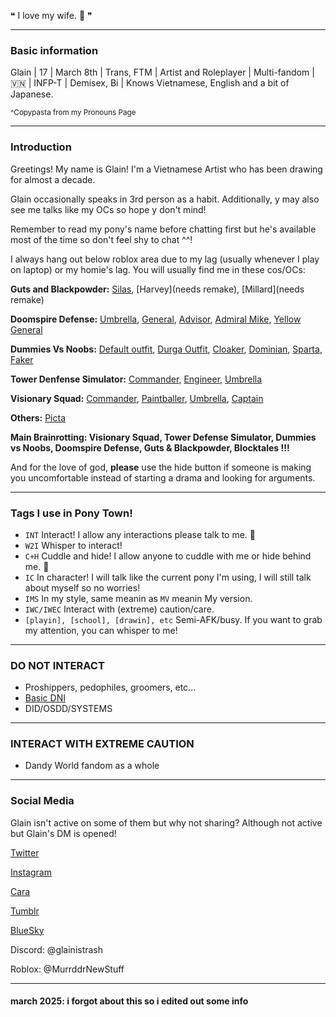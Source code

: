 ❝ I love my wife. 💖 ❞

------------------------------------

### Basic information

Glain | 17 | March 8th | Trans, FTM | Artist and Roleplayer | Multi-fandom | 🇻🇳 | INFP-T | Demisex, Bi | Knows Vietnamese, English and a bit of Japanese.

<sup>^Copypasta from my Pronouns Page</sup>

------------------------------------

### Introduction
 
Greetings! My name is Glain! I'm a Vietnamese Artist who has been drawing for almost a decade.

Glain occasionally speaks in 3rd person as a habit. Additionally, y may also see me talks like my OCs so hope y don't mind!

Remember to read my pony's name before chatting first but he's available most of the time so don't feel shy to chat ^^!

I always hang out below roblox area due to my lag (usually whenever I play on laptop) or my homie's lag. You will usually find me in these cos/OCs:

**Guts and Blackpowder:**
[Silas](https://file.garden/ZogMxQjYh2LIAH4W/pony-town-%23G%26B%20OC%EF%B8%B6-%20Silas%20_%20INT-stand-shadow-name-bg-padded-16x.png), [Harvey](needs remake), [Millard](needs remake)

**Doomspire Defense:**
[Umbrella](https://file.garden/ZogMxQjYh2LIAH4W/pony-town-%23068%EF%B8%B6-%20Umbrella-DD%20OC%20_%20INT-stand-shadow-name-bg-padded-16x%20(1).png), [General](https://file.garden/ZogMxQjYh2LIAH4W/pony-town-%23070%EF%B8%B6-%20_BRING%20OUT%20THE%20NAPALM!_-stand-shadow-name-bg-padded-16x.png), [Advisor](https://file.garden/ZogMxQjYh2LIAH4W/pony-town-%23079%EF%B8%B6-%20Advisor-MV-DD%20_%20INT-stand-shadow-name-bg-padded-16x.png), [Admiral Mike](https://file.garden/ZogMxQjYh2LIAH4W/pony-town-%23077%EF%B8%B6-%20Admiral%20Mike-DD%20_%20C%2BH-stand-shadow-name-bg-padded-16x.png), [Yellow General](https://file.garden/ZogMxQjYh2LIAH4W/pony-town-%23076%EF%B8%B6-%20Yellow%20General-DD%20_%20INT-stand-shadow-name-bg-padded-16x.png)

**Dummies Vs Noobs:**
[Default outfit](https://file.garden/ZogMxQjYh2LIAH4W/pony-town-%23115-%20Jing%20%E9%9D%99_quiet%20_ic-DvN%20cos-stand-shadow-name-bg-padded-16x.png), [Durga Outfit](https://file.garden/ZogMxQjYh2LIAH4W/pony-town-%23118%20--%20----%20----%20_DvN%20Cos%3BINT-stand-shadow-name-bg-padded-16x.png), [Cloaker](https://file.garden/ZogMxQjYh2LIAH4W/pony-town-%23095%EF%B8%B6-%20dropkicks%20y%20_%20INT_C%2BH-stand-shadow-name-bg-padded-16x.png), [Dominian](https://file.garden/ZogMxQjYh2LIAH4W/pony-town-%23096%EF%B8%B6-%20Dominian-DvN%20_%20INT_C%2BH-stand-shadow-name-bg-padded-16x.png), [Sparta](https://file.garden/ZogMxQjYh2LIAH4W/pony-town-%23117%EF%B8%B6-%20Sparta-DvN%20_%20INT_C%2BH-stand-shadow-name-bg-padded-16x.png), [Faker](https://file.garden/ZogMxQjYh2LIAH4W/pony-town-%23062%EF%B8%B6-%20Faker-DvN%20OC-INT_C%2BH-stand-shadow-name-bg-padded-16x.png)

**Tower Denfense Simulator:**
[Commander](https://file.garden/ZogMxQjYh2LIAH4W/pony-town-%23115%EF%B8%B6-%20RMK_Commander-TDS-stand-shadow-name-bg-padded-toy123-16x.png), [Engineer](https://file.garden/ZogMxQjYh2LIAH4W/pony-town-%23130%EF%B8%B6-%20Engineer-TDS%20_%20INT-stand-shadow-name-bg-padded-16x.png), [Umbrella](https://file.garden/ZogMxQjYh2LIAH4W/pony-town-%23131%EF%B8%B6-%20Umbrella-TDS%20OC%20_%20INT-stand-shadow-name-bg-padded-16x.png)

**Visionary Squad:** [Commander](https://file.garden/ZogMxQjYh2LIAH4W/pony-town-%23VS%EF%B8%B6-%20old%20man%20_%20INT-stand-shadow-name-bg-padded-toy390-16x.png), [Paintballer](https://file.garden/ZogMxQjYh2LIAH4W/pony-town-%23142%EF%B8%B6-%20Paintballer-VS%20_%20INT-stand-shadow-name-bg-padded-16x.png), [Umbrella](https://file.garden/ZogMxQjYh2LIAH4W/pony-town-%23VS%20OC%EF%B8%B6-%20Umbrella%20_%20INT-stand-shadow-name-bg-padded-toy32-16x.png), [Captain](https://file.garden/ZogMxQjYh2LIAH4W/pony-town-%23VS%20OC%EF%B8%B6-%20Captain%20_%20INT-stand-shadow-name-bg-padded-16x.png)

**Others:** [Picta](https://file.garden/ZogMxQjYh2LIAH4W/pony-town-%23153%EF%B8%B6-%20Picta-The%20Gallery%20_%20INT-stand-shadow-name-bg-padded-16x.png)


**Main Brainrotting: Visionary Squad, Tower Defense Simulator, Dummies vs Noobs, Doomspire Defense, Guts & Blackpowder, Blocktales !!!**

And for the love of god, **please** use the hide button if someone is making you uncomfortable instead of starting a drama and looking for arguments.

------------------------------------

### Tags I use in Pony Town!
- `INT` Interact! I allow any interactions please talk to me. 🫶
- `W2I` Whisper to interact!
- `C+H` Cuddle and hide! I allow anyone to cuddle with me or hide behind me. 💝
- `IC` In character! I will talk like the current pony I'm using, I will still talk about myself so no worries!
- `IMS` In my style, same meanin as `MV` meanin My version.
- `IWC/IWEC` Interact with (extreme) caution/care.
- `[playin], [school], [drawin], etc` Semi-AFK/busy. If you want to grab my attention, you can whisper to me!

-------------------------------------

### DO NOT INTERACT

- Proshippers, pedophiles, groomers, etc...
- [Basic DNI](https://dni-criteria.carrd.co/)
- DID/OSDD/SYSTEMS

-------------------------------------

### INTERACT WITH EXTREME CAUTION

- Dandy World fandom as a whole

-------------------------------------

### Social Media

Glain isn't active on some of them but why not sharing? Although not active but Glain's DM is opened!

[Twitter](https://x.com/GlainTrashArt?t=2wvxaqWSQEZZhJlK7dDi0g&s=09) 

[Instagram](https://www.instagram.com/glaintrashart?igsh=bHR4NGwxcWc1cG5q) 

[Cara](https://cara.app/glaintrashart) 

[Tumblr](https://www.tumblr.com/glaintrashart?source=share) 

[BlueSky](https://bsky.app/profile/glaintrashart.bsky.social) 

Discord: @glainistrash

Roblox: @MurrddrNewStuff

-------------------------------------

#### march 2025: i forgot about this so i edited out some info
